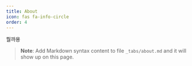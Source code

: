 ```yaml
---
title: About
icon: fas fa-info-circle
order: 4
---
```


뭘까용
> **Note**: Add Markdown syntax content to file `_tabs/about.md` and it will show up on this page.
